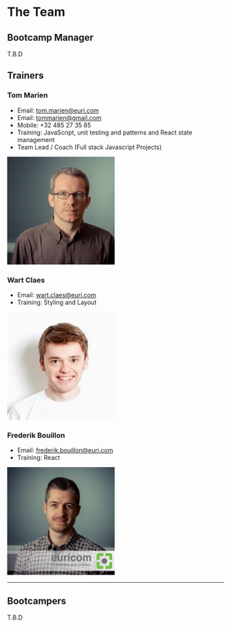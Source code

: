 # The Team

## Bootcamp Manager

T.B.D

## Trainers

### Tom Marien

- Email: <a href="mailto:tom.marien@euri.com">tom.marien@euri.com</a>
- Email: <a href="tommarien@gmail.com">tommarien@gmail.com</a>
- Mobile: +32 485 27 35 85
- Training: JavaScript, unit testing and patterns and React state management
- Team Lead / Coach (Full stack Javascript Projects)

<img src="./team/TomMarien.jpg" width="250">

### Wart Claes

- Email: <a href="mailto:wart.claes@euri.com">wart.claes@euri.com</a>
- Training: Styling and Layout

<img src="./team/WartClaes.jpg" width="250">

### Frederik Bouillon

- Email: <a href="mailto:frederik.bouillon@euri.com">frederik.bouillon@euri.com</a>
- Training: React

<img src="./team/FrederikBouillon.jpg" width="250">

---

## Bootcampers

T.B.D
